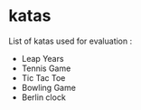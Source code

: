 # katas
List of katas used for evaluation :
* Leap Years
* Tennis Game
* Tic Tac Toe
* Bowling Game
* Berlin clock
